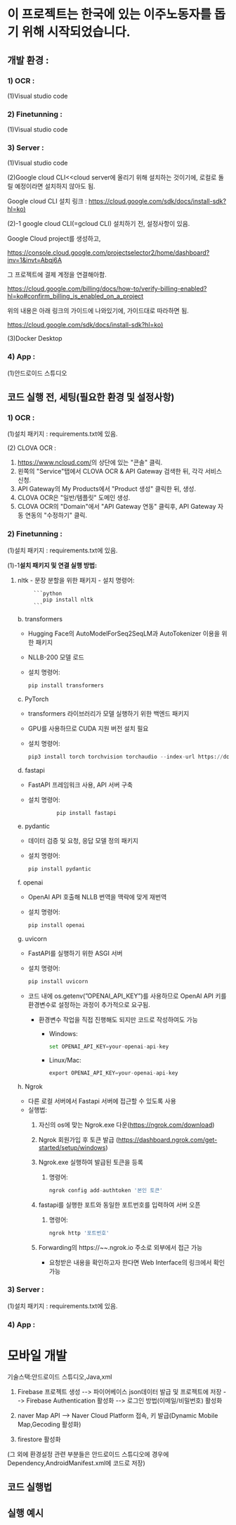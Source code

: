# 이 프로젝트는 한국에 있는 이주노동자를 돕기 위해 시작되었습니다.

## 개발 환경 :
### 1) OCR :
(1)Visual studio code
### 2) Finetunning :
(1)Visual studio code
### 3) Server :
(1)Visual studio code

(2)Google cloud CLI<<cloud server에 올리기 위해 설치하는 것이기에, 로컬로 돌릴 예정이라면 설치하지 않아도 됨.

Google cloud CLI 설치 링크 : <https://cloud.google.com/sdk/docs/install-sdk?hl=ko)>

(2)-1
google cloud CLI(=gcloud CLI) 설치하기 전, 설정사항이 있음.

Google Cloud project를 생성하고,

<https://console.cloud.google.com/projectselector2/home/dashboard?inv=1&invt=Abqj6A> 

그 프로젝트에 결제 계정을 연결해아함.

<https://cloud.google.com/billing/docs/how-to/verify-billing-enabled?hl=ko#confirm_billing_is_enabled_on_a_project>

위의 내용은 아래 링크의 가이드에 나와있기에, 가이드대로 따라하면 됨.

<https://cloud.google.com/sdk/docs/install-sdk?hl=ko)>

(3)Docker Desktop

### 4) App :
(1)안드로이드 스튜디오


## 코드 실행 전, 세팅(필요한 환경 및 설정사항)

### 1) OCR :
(1)설치 패키지 : requirements.txt에 있음.

(2) CLOVA OCR :
1. <https://www.ncloud.com/>의 상단에 있는 "콘솔" 클릭.
2. 왼쪽의 "Service"탭에서 CLOVA OCR & API Gateway 검색한 뒤, 각각 서비스 신청.
3. API Gateway의 My Products에서 "Product 생성" 클릭한 뒤, 생성.
4. CLOVA OCR은 "일반/템플릿" 도메인 생성.
5. CLOVA OCR의 "Domain"에서 "API Gateway 연동" 클릭후, API Gateway 자동 연동의 "수정하기" 클릭.
### 2) Finetunning :
(1)설치 패키지 : requirements.txt에 있음.


(1)-1**설치 패키지 및 연결 실행 방법:**

1. nltk
        - 문장 분할을 위한 패키지
        - 설치 명령어:
            
            ```python
               pip install nltk
            ```
            
    
    b. transformers
    
    - Hugging Face의 AutoModelForSeq2SeqLM과 AutoTokenizer 이용을 위한 패키지
    - NLLB-200 모델 로드
    - 설치 명령어:
        
        ```python
        pip install transformers
        ```
        
    
    c. PyTorch
    
    - transformers 라이브러리가 모델 실행하기 위한 백엔드 패키지
    - GPU를 사용하므로 CUDA 지원 버전 설치 필요
    - 설치 명령어:
        
        ```python
        pip3 install torch torchvision torchaudio --index-url https://download.pytorch.org/whl/cu126
        ```
        
    
    d. fastapi
    
    - FastAPI 프레임워크 사용, API 서버 구축
    - 설치 명령어:
        
        ```python
                 pip install fastapi
        ```
        
    
    e. pydantic
    
    - 데이터 검증 및 요청, 응답 모델 정의 패키지
    - 설치 명령어:
        
        ```python
        pip install pydantic
        ```
        
    
    f. openai
    
    - OpenAI API 호출해 NLLB 번역을 맥락에 맞게 재번역
    - 설치 명령어:
        
        ```python
        pip install openai
        ```
        
    
    g. uvicorn
    
    - FastAPI를 실행하기 위한 ASGI 서버
    - 설치 명령어:
        
        ```python
        pip install uvicorn
        ```
        
    - 코드 내에 os.getenv(”OPENAI_API_KEY”)를 사용하므로 OpenAI API 키를 환경변수로 설정하는 과정이 추가적으로 요구됨.
        - 환경변수 작업을 직접 진행해도 되지만 코드로 작성하여도 가능
            - Windows:
                
                ```python
                set OPENAI_API_KEY=your-openai-api-key
                ```
                
            - Linux/Mac:
                
                ```python
                export OPENAI_API_KEY=your-openai-api-key
                ```
                
    
    h. Ngrok
    
    - 다른 로컬 서버에서 Fastapi 서버에 접근할 수 있도록 사용
    - 실행법:
        1. 자신의 os에 맞는 Ngrok.exe 다운(https://ngrok.com/download)
        2. Ngrok 회원가입 후 토큰 발급
        (https://dashboard.ngrok.com/get-started/setup/windows)
        3. Ngrok.exe 실행하여 발급된 토큰을 등록
            1. 명령어:
                
                ```python
                ngrok config add-authtoken '본인 토큰'
                ```
                
        4. fastapi를 실행한 포트와 동일한 포트번호를 입력하여 서버 오픈
            1. 명령어:
                
                ```python
                ngrok http '포트번호'
                ```
                
        5. Forwarding의 https://~~.ngrok.io 주소로 외부에서 접근 가능 
            - 요청받은 내용을 확인하고자 한다면 Web Interface의 링크에서 확인 가능

### 3) Server : 
(1)설치 패키지 : requirements.txt에 있음.
### 4) App :
# 모바일 개발
기술스택:안드로이드 스튜디오,Java,xml

1. Firebase 프로젝트 생성 --> 파이어베이스 json데이터 발급 및 프로젝트에 저장 --> Firebase Authentication 활성화 --> 로그인 방법(이메일/비밀번호) 활성화

2. naver Map API —> Naver Cloud Platform 접속, 키 발급(Dynamic Mobile Map,Gecoding 활성화)

3. firestore 활성화

(그 외에 환경설정 관련 부분들은 안드로이드 스튜디오에 경우에 Dependency,AndroidManifest.xml에 코드로 저장)

###

## 코드 실행법

## 실행 예시

